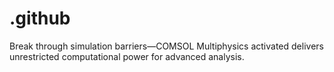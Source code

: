 # .github
Break through simulation barriers—COMSOL Multiphysics activated delivers unrestricted computational power for advanced analysis.
